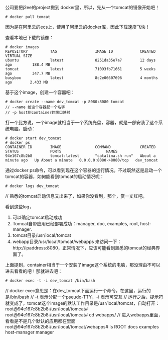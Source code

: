 公司要把j2ee的project搬到 docker里，所以，先从一个tomcat的镜像开始吧！

```
# docker pull tomcat
```

因为是在阿里云的ecs上，使用了阿里云的docker库，因此下载速度飞快！

查看本地已下载的镜像：

```
# docker images
REPOSITORY          TAG                 IMAGE ID            CREATED             VIRTUAL SIZE
ubuntu              latest              8251da35e7a7        12 days ago         188.4 MB
tomcat              latest              71093fb71661        5 weeks ago         347.7 MB
busybox             latest              8c2e06607696        4 months ago        2.433 MB
```

基于这个image，创建一个容器吧：

```
# docker create --name dev_tomcat -p 8080:8080 tomcat
// --name 给这个容器起一个名字
// -p host到container的端口映射
```

打一个比方说，一个image就相当于一个系统光盘，容器，就是一部安装了这个系统电脑。启动：

```
# docker start dev_tomcat
# docker ps
CONTAINER ID        IMAGE               COMMAND             CREATED              STATUS              PORTS                    NAMES
94e167c8b2b8        tomcat:latest       "catalina.sh run"   About a minute ago   Up About a minute   0.0.0.0:8080->8080/tcp   dev_tomcat
```


通过docker ps命令，可以看到现在这个容器的运行情况。不过既然这是启动一个tomcat的容器，如何能看到tomcat的启动情况呢：

```
# docker logs dev_tomcat
```

// 熟悉的tomcat启动信息又出来了，如果你没看到，那个，赏一丈红吧。


看到这些log，
1. 可以确定tomcat启动成功
2. Tomcat自带应用已经部署成功：manager, doc, examples, root, host-manager.
3. tomcat目录/usr/local/tomcat
4. webapp目录/usr/local/tomcat/webapps
来访问一下：http://ipaddress:8080，正常情况下，应该可能看到熟悉的tomcat的经典界面了。

上面提到，container相当于一个安装了image这个系统的电脑，那没理由不可以进去看看的吧！那就进去吧：

```
# docker exec -t -i dev_tomcat /bin/bash
```
// docker exec意思是：在dev_tomcat下面运行一个命令，在这里，运行的是/bin/bash
// -t 表示分配一个pseudo-TTY，-i 表示可交互
// 运行之后，提示符就变成了，tomcat这个image的默认工作目录是/usr/local/tomcat，自动打开：
root@94e167c8b2b8:/usr/local/tomcat#
root@94e167c8b2b8:/usr/local/tomcat# cd webapps/
// 进入webapps里面，看看是不是几个默认的应用都在里面
root@94e167c8b2b8:/usr/local/tomcat/webapps# ls
ROOT  docs  examples  host-manager  manager
